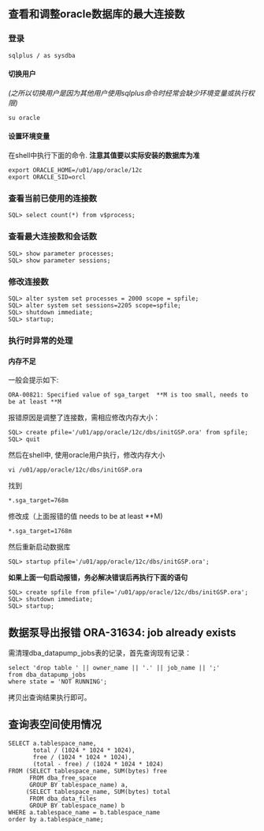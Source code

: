 ## 查看和调整oracle数据库的最大连接数

### 登录

    sqlplus / as sysdba

#### 切换用户

*(之所以切换用户是因为其他用户使用sqlplus命令时经常会缺少环境变量或执行权限)*

    su oracle

#### 设置环境变量

在shell中执行下面的命令. **注意其值要以实际安装的数据库为准**

    export ORACLE_HOME=/u01/app/oracle/12c
    export ORACLE_SID=orcl


### 查看当前已使用的连接数

    SQL> select count(*) from v$process; 

### 查看最大连接数和会话数

    SQL> show parameter processes;
    SQL> show parameter sessions;

### 修改连接数

    SQL> alter system set processes = 2000 scope = spfile;
    SQL> alter system set sessions=2205 scope=spfile;
    SQL> shutdown immediate;
    SQL> startup;

### 执行时异常的处理

#### 内存不足

一般会提示如下:

    ORA-00821: Specified value of sga_target  **M is too small, needs to be at least **M

报错原因是调整了连接数，需相应修改内存大小：

    SQL> create pfile='/u01/app/oracle/12c/dbs/initGSP.ora' from spfile;
    SQL> quit

然后在shell中, 使用oracle用户执行，修改内存大小

    vi /u01/app/oracle/12c/dbs/initGSP.ora

找到

    *.sga_target=768m

修改成（上面报错的值  needs to be at least **M)

    *.sga_target=1768m

然后重新启动数据库

    SQL> startup pfile='/u01/app/oracle/12c/dbs/initGSP.ora';

**如果上面一句启动报错，务必解决错误后再执行下面的语句**

    SQL> create spfile from pfile='/u01/app/oracle/12c/dbs/initGSP.ora';
    SQL> shutdown immediate;
    SQL> startup;


## 数据泵导出报错 ORA-31634: job already exists

需清理dba_datapump_jobs表的记录，首先查询现有记录：

```oracle
select 'drop table ' || owner_name || '.' || job_name || ';'
from dba_datapump_jobs
where state = 'NOT RUNNING';
```

拷贝出查询结果执行即可。


## 查询表空间使用情况

```oracle
SELECT a.tablespace_name,
       total / (1024 * 1024 * 1024),
       free / (1024 * 1024 * 1024),
       (total - free) / (1024 * 1024 * 1024)
FROM (SELECT tablespace_name, SUM(bytes) free
      FROM dba_free_space
      GROUP BY tablespace_name) a,
     (SELECT tablespace_name, SUM(bytes) total
      FROM dba_data_files
      GROUP BY tablespace_name) b
WHERE a.tablespace_name = b.tablespace_name
order by a.tablespace_name;
```

